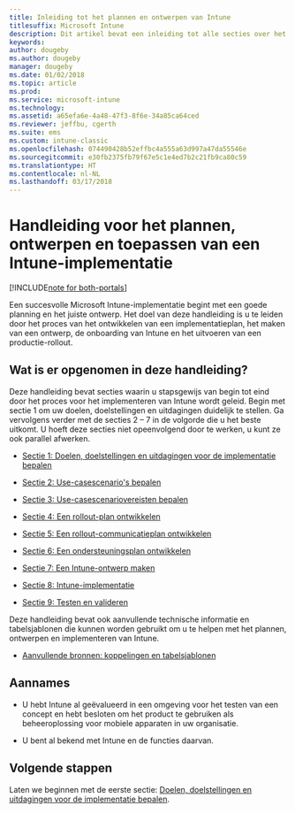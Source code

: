 ```yaml
---
title: Inleiding tot het plannen en ontwerpen van Intune
titlesuffix: Microsoft Intune
description: Dit artikel bevat een inleiding tot alle secties over het plannen, ontwerpen en implementeren van Microsoft Intune. Hulpprogramma's waarmee u de doelen, gebruiksscenario's en vereisten kunt bepalen en implementatie-, communicatie-, ondersteunings-, test- en validatieplannen kunt maken.
keywords: 
author: dougeby
ms.author: dougeby
manager: dougeby
ms.date: 01/02/2018
ms.topic: article
ms.prod: 
ms.service: microsoft-intune
ms.technology: 
ms.assetid: a65efa6e-4a48-47f3-8f6e-34a85ca64ced
ms.reviewer: jeffbu, cgerth
ms.suite: ems
ms.custom: intune-classic
ms.openlocfilehash: 074490428b52effbc4a555a63d997a47da55546e
ms.sourcegitcommit: e30fb2375fb79f67e5c1e4ed7b2c21fb9ca80c59
ms.translationtype: HT
ms.contentlocale: nl-NL
ms.lasthandoff: 03/17/2018
---
```

# <a name="intune-deployment-planning-design-and-implementation-guide"></a>Handleiding voor het plannen, ontwerpen en toepassen van een Intune-implementatie

[!INCLUDE[note for both-portals](./includes/note-for-both-portals.md)]

Een succesvolle Microsoft Intune-implementatie begint met een goede planning en het juiste ontwerp. Het doel van deze handleiding is u te leiden door het proces van het ontwikkelen van een implementatieplan, het maken van een ontwerp, de onboarding van Intune en het uitvoeren van een productie-rollout.

## <a name="whats-included-in-this-guide"></a>Wat is er opgenomen in deze handleiding?

Deze handleiding bevat secties waarin u stapsgewijs van begin tot eind door het proces voor het implementeren van Intune wordt geleid. Begin met sectie 1 om uw doelen, doelstellingen en uitdagingen duidelijk te stellen. Ga vervolgens verder met de secties 2 – 7 in de volgorde die u het beste uitkomt. U hoeft deze secties niet opeenvolgend door te werken, u kunt ze ook parallel afwerken.

-   [Sectie 1: Doelen, doelstellingen en uitdagingen voor de implementatie bepalen](planning-guide-deployment-goals.md)

-   [Sectie 2: Use-casescenario's bepalen](planning-guide-scenarios.md)

-   [Sectie 3: Use-casescenariovereisten bepalen](planning-guide-requirements.md)

-   [Sectie 4: Een rollout-plan ontwikkelen](planning-guide-rollout-plan.md)

-   [Sectie 5: Een rollout-communicatieplan ontwikkelen](planning-guide-communication-plan.md)

-   [Sectie 6: Een ondersteuningsplan ontwikkelen](planning-guide-support-plan.md)

-   [Sectie 7: Een Intune-ontwerp maken](planning-guide-design.md)

-   [Sectie 8: Intune-implementatie](planning-guide-onboarding.md)

-   [Sectie 9: Testen en valideren](planning-guide-test-validation.md)

Deze handleiding bevat ook aanvullende technische informatie en tabelsjablonen die kunnen worden gebruikt om u te helpen met het plannen, ontwerpen en implementeren van Intune.

-   [Aanvullende bronnen: koppelingen en tabelsjablonen](planning-guide-resources.md)

## <a name="assumptions"></a>Aannames

-   U hebt Intune al geëvalueerd in een omgeving voor het testen van een concept en hebt besloten om het product te gebruiken als beheeroplossing voor mobiele apparaten in uw organisatie.

-   U bent al bekend met Intune en de functies daarvan.

## <a name="next-steps"></a>Volgende stappen

Laten we beginnen met de eerste sectie: [Doelen, doelstellingen en uitdagingen voor de implementatie bepalen](planning-guide-deployment-goals.md).
